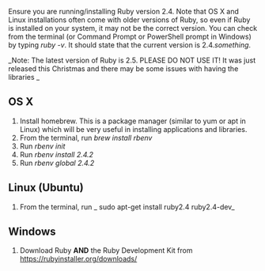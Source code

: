 
Ensure you are running/installing Ruby version 2.4.  Note that OS X and Linux installations often come with older versions of Ruby, so even if Ruby is installed on your system, it may not be the correct version. You can check from the terminal (or Command Prompt or PowerShell prompt in Windows) by typing _ruby -v_.  It should state that the current version is 2.4.*something*.

_Note: The latest version of Ruby is 2.5.  PLEASE DO NOT USE IT!  It was just released this Christmas and there may be some issues with having the libraries _


## OS X

1. Install homebrew.  This is a package manager (similar to yum or apt in Linux) which will be very useful in installing applications and libraries.
2. From the terminal, run _brew install rbenv_
3. Run _rbenv init_
4. Run _rbenv install 2.4.2_
5. Run _rbenv global 2.4.2_

## Linux (Ubuntu)

1. From the terminal, run _ sudo apt-get install ruby2.4 ruby2.4-dev_

## Windows

1. Download Ruby **AND** the Ruby Development Kit from https://rubyinstaller.org/downloads/



